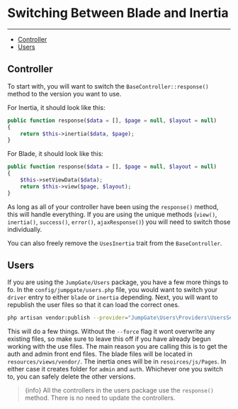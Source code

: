 # Switching Between Blade and Inertia

---

- [Controller](#controller)
- [Users](#users)

<a name="controller"></a>
## Controller

To start with, you will want to switch the `BaseController::response()` method to the version you want to use.

For Inertia, it should look like this:
```php
public function response($data = [], $page = null, $layout = null)
{
    return $this->inertia($data, $page);
}
```

For Blade, it should look like this:
```php
public function response($data = [], $page = null, $layout = null)
{
    $this->setViewData($data);
    return $this->view($page, $layout);
}
```

As long as all of your controller have been using the `response()` method, this will handle everything.  If you are using 
the unique methods (`view()`, `inertia()`, `success()`, `error()`, `ajaxResponse()`) you will need to switch those individually.

You can also freely remove the `UsesInertia` trait from the `BaseController`.

<a name="users"></a>
## Users

If you are using the `JumpGate/Users` package, you have a few more things to fo.  In the `config/jumpgate/users.php` file, 
you would want to switch your `driver` entry to either `blade` or `inertia` depending.  Next, you will want to republish 
the user files so that it can load the correct ones.

```bash
php artisan vendor:publish --provider="JumpGate\Users\Providers\UsersServiceProvider"
```

This will do a few things.  Without the `--force` flag it wont overwrite any existing files, so make sure to leave this off 
if you have already begun working with the use files.  The main reason you are calling this is to get the auth and admin 
front end files.  The blade files will be located in `resources/views/vendor/`.  The inertia ones will be in 
`resoirces/js/Pages`.  In either case it creates folder for `admin` and `auth`.  Whichever one you switch to, you can safely 
delete the other versions.

> {info} All the controllers in the users package use the `response()` method.  There is no need to update the controllers.
